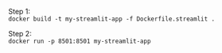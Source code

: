 Step 1:\
```docker build -t my-streamlit-app -f Dockerfile.streamlit .```


Step 2:\
```docker run -p 8501:8501 my-streamlit-app```
